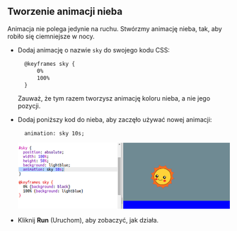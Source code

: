 ## Tworzenie animacji nieba

Animacja nie polega jedynie na ruchu. Stwórzmy animację nieba, tak, aby robiło się ciemniejsze w nocy.

+ Dodaj animację o nazwie `sky` do swojego kodu CSS:
    
        @keyframes sky {
            0%
            100%
        }
        
    
    Zauważ, że tym razem tworzysz animację koloru nieba, a nie jego pozycji.

+ Dodaj poniższy kod do nieba, aby zaczęło używać nowej animacji:
    
        animation: sky 10s;
        
    
    ![zrzut ekranu](images/sunrise-sky.png)

+ Kliknij **Run** (Uruchom), aby zobaczyć, jak działa.